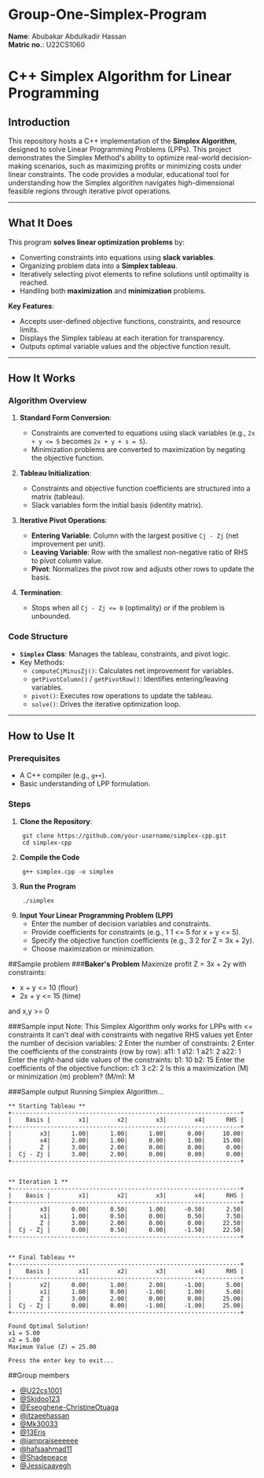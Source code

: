 # Group-One-Simplex-Program
**Name**: Abubakar Abdulkadir Hassan </br>
**Matric no.**: U22CS1060 </br>

# C++ Simplex Algorithm for Linear Programming

## Introduction  
This repository hosts a C++ implementation of the **Simplex Algorithm**, designed to solve Linear Programming Problems (LPPs). This project demonstrates the Simplex Method's ability to optimize real-world decision-making scenarios, such as maximizing profits or minimizing costs under linear constraints. The code provides a modular, educational tool for understanding how the Simplex algorithm navigates high-dimensional feasible regions through iterative pivot operations.

---

## What It Does  
This program **solves linear optimization problems** by:  
- Converting constraints into equations using **slack variables**.  
- Organizing problem data into a **Simplex tableau**.  
- Iteratively selecting pivot elements to refine solutions until optimality is reached.  
- Handling both **maximization** and **minimization** problems.  

**Key Features**:  
- Accepts user-defined objective functions, constraints, and resource limits.  
- Displays the Simplex tableau at each iteration for transparency.  
- Outputs optimal variable values and the objective function result.  

---

## How It Works  
### Algorithm Overview  
1. **Standard Form Conversion**:  
   - Constraints are converted to equations using slack variables (e.g., `2x + y <= 5` becomes `2x + y + s = 5`).  
   - Minimization problems are converted to maximization by negating the objective function.  

2. **Tableau Initialization**:  
   - Constraints and objective function coefficients are structured into a matrix (tableau).  
   - Slack variables form the initial basis (identity matrix).  

3. **Iterative Pivot Operations**:  
   - **Entering Variable**: Column with the largest positive `Cj - Zj` (net improvement per unit).  
   - **Leaving Variable**: Row with the smallest non-negative ratio of RHS to pivot column value.  
   - **Pivot**: Normalizes the pivot row and adjusts other rows to update the basis.  

4. **Termination**:  
   - Stops when all `Cj - Zj <= 0` (optimality) or if the problem is unbounded.  

### Code Structure  
- **`Simplex` Class**: Manages the tableau, constraints, and pivot logic.  
- Key Methods:  
  - `computeCjMinusZj()`: Calculates net improvement for variables.  
  - `getPivotColumn()` / `getPivotRow()`: Identifies entering/leaving variables.  
  - `pivot()`: Executes row operations to update the tableau.  
  - `solve()`: Drives the iterative optimization loop.  

---

## How to Use It  
### Prerequisites  
- A C++ compiler (e.g., `g++`).  
- Basic understanding of LPP formulation.  

### Steps  
1. **Clone the Repository**:  
```
	git clone https://github.com/your-username/simplex-cpp.git  
	cd simplex-cpp  
```
2. **Compile the Code**
```
	g++ simplex.cpp -o simplex  
```
3. **Run the Program**
```
	./simplex
```  
9. **Input Your Linear Programming Problem (LPP)**
	- Enter the number of decision variables and constraints.
	- Provide coefficients for constraints (e.g., 1 1 <= 5 for x + y <= 5).
	- Specify the objective function coefficients (e.g., 3 2 for Z = 3x + 2y).
	- Choose maximization or minimization.

##Sample problem
###**Baker's Problem** 
Maximize profit Z = 3x + 2y with constraints:
- x + y <= 10 (flour)
- 2x + y <= 15 (time)

and x,y >= 0

###Sample input 
    Note:
    This Simplex Algorithm only works for LPPs with <= constraints
    It can't deal with constraints with negative RHS values yet
    Enter the number of decision variables: 2
    Enter the number of constraints: 2
    Enter the coefficients of the constraints (row by row):
    a11: 1
    a12: 1
    a21: 2
    a22: 1
    Enter the right-hand side values of the constraints:
    b1: 10
    b2: 15
    Enter the coefficients of the objective function:
    c1: 3
    c2: 2
    Is this a maximization (M) or minimization (m) problem? (M/m): M

###Sample output
    Running Simplex Algorithm...
    
    ** Starting Tableau **
    +-----------------------------------------------------------------+
    |    Basis |        x1|        x2|        x3|        x4|      RHS |
    +-----------------------------------------------------------------+
    |        x3|      1.00|      1.00|      1.00|      0.00|     10.00|
    |        x4|      2.00|      1.00|      0.00|      1.00|     15.00|
    |        Z |      3.00|      2.00|      0.00|      0.00|      0.00|
    |  Cj - Zj |      3.00|      2.00|      0.00|      0.00|      0.00|
    +-----------------------------------------------------------------+
    
    
    ** Iteration 1 **
    +-----------------------------------------------------------------+
    |    Basis |        x1|        x2|        x3|        x4|      RHS |
    +-----------------------------------------------------------------+
    |        x3|      0.00|      0.50|      1.00|     -0.50|      2.50|
    |        x1|      1.00|      0.50|      0.00|      0.50|      7.50|
    |        Z |      3.00|      2.00|      0.00|      0.00|     22.50|
    |  Cj - Zj |      0.00|      0.50|      0.00|     -1.50|     22.50|
    +-----------------------------------------------------------------+
    
    
    ** Final Tableau **
    +-----------------------------------------------------------------+
    |    Basis |        x1|        x2|        x3|        x4|      RHS |
    +-----------------------------------------------------------------+
    |        x2|      0.00|      1.00|      2.00|     -1.00|      5.00|
    |        x1|      1.00|      0.00|     -1.00|      1.00|      5.00|
    |        Z |      3.00|      2.00|      0.00|      0.00|     25.00|
    |  Cj - Zj |      0.00|      0.00|     -1.00|     -1.00|     25.00|
    +-----------------------------------------------------------------+
    
    Found Optimal Solution!
    x1 = 5.00
    x2 = 5.00
    Maximum Value (Z) = 25.00
    
    Press the enter key to exit...
    

##Group members

- [@U22cs1001](https://github.com/U22cs1001/Group-one-simplex-program "U22cs1001")
- [@Skidoo123](https://github.com/Skidoo123 "@Skidoo123")
- [@Eseoghene-ChristineOtuaga](https://github.com/Eseoghene-ChristineOtuaga "@Eseoghene-ChristineOtuaga")
- [@itzaeehassan](https://github.com/itzaeehassan/Group-One-Simplex-Program/ "@itzaeehassan")
- [@Mk30033](https://github.com/Mk30033/Group-One-Simplex-Program "@Mk30033")
- [@13Eris](https://github.com/13Eris/Group-one-simplex-program- "@13Eris")
- [@iampraiseeeeee](https://github.com/iampraiseeeeee/Group-one-simplex-program- "@iampraiseeeeee")
- [@hafsaahmad11](https://github.com/hafsaahmad11/Group-One-Simplex-Program "@hafsaahmad11")
- [@Shadepeace](https://github.com/Shadepeace/Group-One-Simplex-Program.git "@Shadepeace")
- [@Jessicaayegh](https://github.com/Jessicaayegh "@Jessicaayegh")
